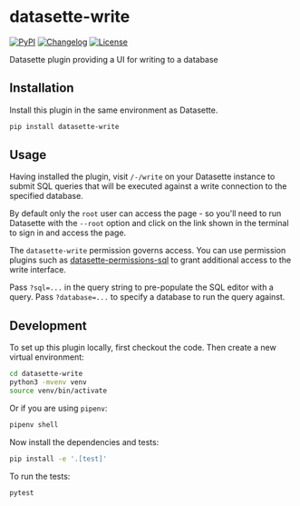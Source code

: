 # datasette-write

[![PyPI](https://img.shields.io/pypi/v/datasette-write.svg)](https://pypi.org/project/datasette-write/)
[![Changelog](https://img.shields.io/github/v/release/simonw/datasette-write?label=changelog)](https://github.com/simonw/datasette-write/releases)
[![License](https://img.shields.io/badge/license-Apache%202.0-blue.svg)](https://github.com/simonw/datasette-write/blob/master/LICENSE)

Datasette plugin providing a UI for writing to a database

## Installation

Install this plugin in the same environment as Datasette.
```bash
pip install datasette-write
```
## Usage

Having installed the plugin, visit `/-/write` on your Datasette instance to submit SQL queries that will be executed against a write connection to the specified database.

By default only the `root` user can access the page - so you'll need to run Datasette with the `--root` option and click on the link shown in the terminal to sign in and access the page.

The `datasette-write` permission governs access. You can use permission plugins such as [datasette-permissions-sql](https://github.com/simonw/datasette-permissions-sql) to grant additional access to the write interface.

Pass `?sql=...` in the query string to pre-populate the SQL editor with a query. Pass `?database=...` to specify a database to run the query against.

## Development

To set up this plugin locally, first checkout the code. Then create a new virtual environment:
```bash
cd datasette-write
python3 -mvenv venv
source venv/bin/activate
```
Or if you are using `pipenv`:
```bash
pipenv shell
```
Now install the dependencies and tests:
```bash
pip install -e '.[test]'
```
To run the tests:
```bash
pytest
```
